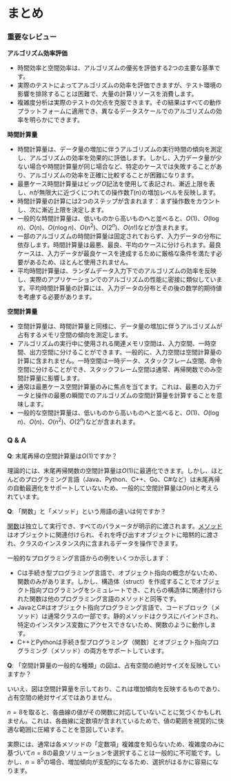 # まとめ

### 重要なレビュー

**アルゴリズム効率評価**

- 時間効率と空間効率は、アルゴリズムの優劣を評価する2つの主要な基準です。
- 実際のテストによってアルゴリズムの効率を評価できますが、テスト環境の影響を排除することは困難で、大量の計算リソースを消費します。
- 複雑度分析は実際のテストの欠点を克服できます。その結果はすべての動作プラットフォームに適用でき、異なるデータスケールでのアルゴリズムの効率を明らかにできます。

**時間計算量**

- 時間計算量は、データ量の増加に伴うアルゴリズムの実行時間の傾向を測定し、アルゴリズムの効率を効果的に評価します。しかし、入力データ量が少ない場合や時間計算量が同じ場合など、特定のケースでは失敗することがあり、アルゴリズムの効率を正確に比較することが困難になります。
- 最悪ケース時間計算量はビッグ$O$記法を使用して表記され、漸近上限を表し、$n$が無限大に近づくにつれての操作数$T(n)$の増加レベルを反映します。
- 時間計算量の計算には2つのステップが含まれます：まず操作数をカウントし、次に漸近上限を決定します。
- 一般的な時間計算量は、低いものから高いものへと並べると、$O(1)$、$O(\log n)$、$O(n)$、$O(n \log n)$、$O(n^2)$、$O(2^n)$、$O(n!)$などが含まれます。
- 一部のアルゴリズムの時間計算量は固定されておらず、入力データの分布に依存します。時間計算量は最悪、最良、平均のケースに分けられます。最良ケースは、入力データが最良ケースを達成するために厳格な条件を満たす必要があるため、ほとんど使用されません。
- 平均時間計算量は、ランダムデータ入力下でのアルゴリズムの効率を反映し、実際のアプリケーションでのアルゴリズムの性能に密接に類似しています。平均時間計算量の計算には、入力データの分布とその後の数学的期待値を考慮する必要があります。

**空間計算量**

- 空間計算量は、時間計算量と同様に、データ量の増加に伴うアルゴリズムが占有するメモリ空間の傾向を測定します。
- アルゴリズムの実行中に使用される関連メモリ空間は、入力空間、一時空間、出力空間に分けることができます。一般的に、入力空間は空間計算量の計算に含まれません。一時空間は一時データ、スタックフレーム空間、命令空間に分けることができ、スタックフレーム空間は通常、再帰関数でのみ空間計算量に影響します。
- 通常は最悪ケース空間計算量のみに焦点を当てます。これは、最悪の入力データと操作の最悪の瞬間でのアルゴリズムの空間計算量を計算することを意味します。
- 一般的な空間計算量は、低いものから高いものへと並べると、$O(1)$、$O(\log n)$、$O(n)$、$O(n^2)$、$O(2^n)$などが含まれます。

### Q & A

**Q**: 末尾再帰の空間計算量は$O(1)$ですか？

理論的には、末尾再帰関数の空間計算量は$O(1)$に最適化できます。しかし、ほとんどのプログラミング言語（Java、Python、C++、Go、C#など）は末尾再帰の自動最適化をサポートしていないため、一般的に空間計算量は$O(n)$と考えられています。

**Q**: 「関数」と「メソッド」という用語の違いは何ですか？

<u>関数</u>は独立して実行でき、すべてのパラメータが明示的に渡されます。<u>メソッド</u>はオブジェクトに関連付けられ、それを呼び出すオブジェクトに暗黙的に渡され、クラスのインスタンス内に含まれるデータを操作できます。

一般的なプログラミング言語からの例をいくつか示します：

- Cは手続き型プログラミング言語で、オブジェクト指向の概念がないため、関数のみがあります。しかし、構造体（struct）を作成することでオブジェクト指向プログラミングをシミュレートでき、これらの構造体に関連付けられた関数は他のプログラミング言語のメソッドと同等です。
- JavaとC#はオブジェクト指向プログラミング言語で、コードブロック（メソッド）は通常クラスの一部です。静的メソッドはクラスにバインドされ、特定のインスタンス変数にアクセスできないため、関数のように動作します。
- C++とPythonは手続き型プログラミング（関数）とオブジェクト指向プログラミング（メソッド）の両方をサポートしています。

**Q**: 「空間計算量の一般的な種類」の図は、占有空間の絶対サイズを反映していますか？

いいえ、図は空間計算量を示しており、これは増加傾向を反映するものであり、占有空間の絶対サイズではありません。

$n = 8$を取ると、各曲線の値がその関数に対応していないことに気づくかもしれません。これは、各曲線に定数項が含まれているためで、値の範囲を視覚的に快適な範囲に圧縮することを意図しています。

実際には、通常は各メソッドの「定数項」複雑度を知らないため、複雑度のみに基づいて$n = 8$の最良ソリューションを選択することは一般的に不可能です。しかし、$n = 8^5$の場合、増加傾向が支配的になるため、選択がはるかに容易になります。
